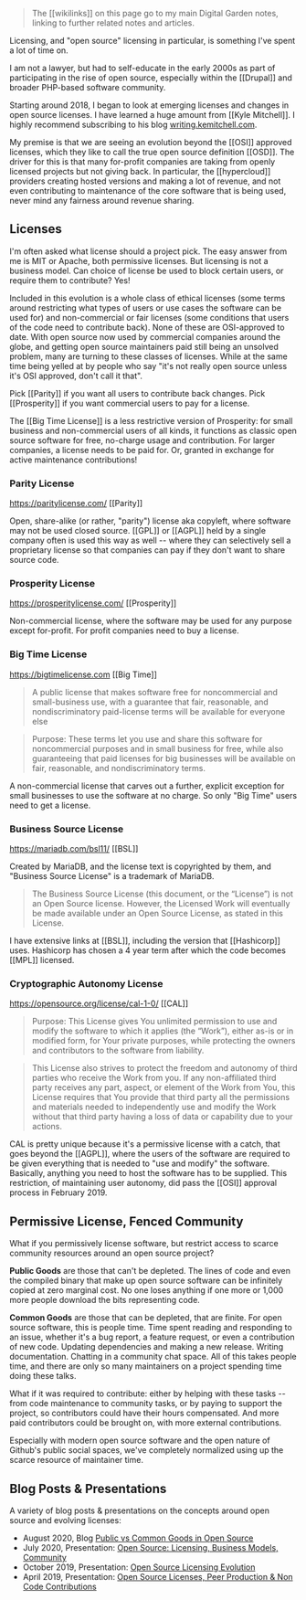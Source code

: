 ---
---

> The [[wikilinks]] on this page go to my main Digital Garden notes, linking to further related notes and articles.

Licensing, and "open source" licensing in particular, is something I've spent a lot of time on.

I am not a lawyer, but had to self-educate in the early 2000s as part of participating in the rise of open source, especially within the [[Drupal]] and broader PHP-based software community.

Starting around 2018, I began to look at emerging licenses and changes in open source licenses. I have learned a huge amount from [[Kyle Mitchell]]. I highly recommend subscribing to his blog <a href="https://writing.kemitchell.com" title="Kyle Mitchell's Blog /dev/lawyer - law, technology, and the space between">writing.kemitchell.com</a>.

My premise is that we are seeing an evolution beyond the [[OSI]] approved licenses, which they like to call the true open source definition [[OSD]]. The driver for this is that many for-profit companies are taking from openly licensed projects but not giving back. In particular, the [[hypercloud]] providers creating hosted versions and making a lot of revenue, and not even contributing to maintenance of the core software that is being used, never mind any fairness around revenue sharing.

## Licenses

I'm often asked what license should a project pick. The easy answer from me is MIT or Apache, both permissive licenses. But licensing is not a business model. Can choice of license be used to block certain users, or require them to contribute? Yes!

Included in this evolution is a whole class of ethical licenses (some terms around restricting what types of users or use cases the software can be used for) and non-commercial or fair licenses (some conditions that users of the code need to contribute back). None of these are OSI-approved to date. With open source now used by commercial companies around the globe, and getting open source maintainers paid still being an unsolved problem, many are turning to these classes of licenses. While at the same time being yelled at by people who say "it's not really open source unless it's OSI approved, don't call it that".

Pick [[Parity]] if you want all users to contribute back changes. Pick [[Prosperity]] if you want commercial users to pay for a license.

The [[Big Time License]] is a less restrictive version of Prosperity: for small business and non-commercial users of all kinds, it functions as classic open source software for free, no-charge usage and contribution. For larger companies, a license needs to be paid for. Or, granted in exchange for active maintenance contributions!

### Parity License

<https://paritylicense.com/> [[Parity]]

Open, share-alike (or rather, "parity") license aka copyleft, where software may not be used closed source. [[GPL]] or [[AGPL]] held by a single company often is used this way as well -- where they can selectively sell a proprietary license so that companies can pay if they don't want to share source code.

### Prosperity License

<https://prosperitylicense.com/> [[Prosperity]]

Non-commercial license, where the software may be used for any purpose except for-profit. For profit companies need to buy a license.

### Big Time License

<https://bigtimelicense.com> [[Big Time]]

> A public license that makes software free for noncommercial and small-business use, with a guarantee that fair, reasonable, and nondiscriminatory paid-license terms will be available for everyone else

> Purpose: These terms let you use and share this software for noncommercial purposes and in small business for free, while also guaranteeing that paid licenses for big businesses will be available on fair, reasonable, and nondiscriminatory terms.

A non-commercial license that carves out a further, explicit exception for small businesses to use the software at no charge. So only "Big Time" users need to get a license.

### Business Source License

<https://mariadb.com/bsl11/> [[BSL]]

Created by MariaDB, and the license text is copyrighted by them, and "Business Source License" is a trademark of MariaDB.

> The Business Source License (this document, or the “License”) is not an Open Source license. However, the Licensed Work will eventually be made available under an Open Source License, as stated in this License.

I have extensive links at [[BSL]], including the version that [[Hashicorp]] uses. Hashicorp has chosen a 4 year term after which the code becomes [[MPL]] licensed.

### Cryptographic Autonomy License

<https://opensource.org/license/cal-1-0/> [[CAL]]

> Purpose: This License gives You unlimited permission to use and modify the software to which it applies (the “Work”), either as-is or in modified form, for Your private purposes, while protecting the owners and contributors to the software from liability.

> This License also strives to protect the freedom and autonomy of third parties who receive the Work from you. If any non-affiliated third party receives any part, aspect, or element of the Work from You, this License requires that You provide that third party all the permissions and materials needed to independently use and modify the Work without that third party having a loss of data or capability due to your actions.

CAL is pretty unique because it's a permissive license with a catch, that goes beyond the [[AGPL]], where the users of the software are required to be given everything that is needed to "use and modify" the software. Basically, anything you need to host the software has to be supplied. This restriction, of maintaining user autonomy, did pass the [[OSI]] approval process in February 2019.

## Permissive License, Fenced Community

What if you permissively license software, but restrict access to scarce community resources around an open source project?

**Public Goods** are those that can't be depleted. The lines of code and even the compiled binary that make up open source software can be infinitely copied at zero marginal cost. No one loses anything if one more or 1,000 more people download the bits representing code.

**Common Goods** are those that can be depleted, that are finite. For open source software, this is people time. Time spent reading and responding to an issue, whether it's a bug report, a feature request, or even a contribution of new code. Updating dependencies and making a new release. Writing documentation. Chatting in a community chat space. All of this takes people time, and there are only so many maintainers on a project spending time doing these talks.

What if it was required to contribute: either by helping with these tasks -- from code maintenance to community tasks, or by paying to support the project, so contributors could have their hours compensated. And more paid contributors could be brought on, with more external contributions.

Especially with modern open source software and the open nature of Github's public social spaces, we've completely normalized using up the scarce resource of maintainer time.

## Blog Posts & Presentations

A variety of blog posts & presentations on the concepts around open source and evolving licenses:

* August 2020, Blog [Public vs Common Goods in Open Source](https://blog.bmannconsulting.com/2020/08/11/public-vs-common.html)
* July 2020, Presentation: [Open Source: Licensing, Business Models, Community](https://talk.fission.codes/t/open-source-licensing-community-and-business-models-outlier-ventures-basecamp/786)
* October 2019, Presentation: [Open Source Licensing Evolution](https://noti.st/bmann/aOkl8w/open-source-licensing-evolution)
* April 2019, Presentation: [Open Source Licenses, Peer Production & Non Code Contributions](https://noti.st/bmann/BJ0zvs/open-source-licenses-peer-production-non-code-contributions)
